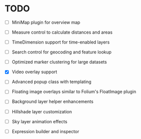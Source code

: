 # TODO

- [ ] MiniMap plugin for overview map
- [ ] Measure control to calculate distances and areas
- [ ] TimeDimension support for time-enabled layers
- [ ] Search control for geocoding and feature lookup
- [ ] Optimized marker clustering for large datasets
- [x] Video overlay support
- [ ] Advanced popup class with templating

- [ ] Floating image overlays similar to Folium's FloatImage plugin
- [ ] Background layer helper enhancements
- [ ] Hillshade layer customization
- [ ] Sky layer animation effects
- [ ] Expression builder and inspector
